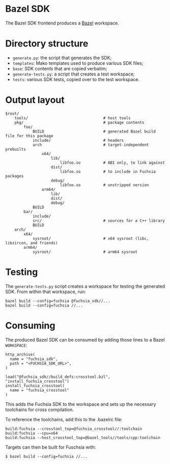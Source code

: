 Bazel SDK
=========

The Bazel SDK frontend produces a [Bazel](https://bazel.build/) workspace.

# Directory structure

- `generate.py`: the script that generates the SDK;
- `templates`: Mako templates used to produce various SDK files;
- `base`: SDK contents that are copied verbatim;
- `generate-tests.py`: a script that creates a test workspace;
- `tests`: various SDK tests, copied over to the test workspace.

# Output layout

```
$root/
    tools/                                 # host tools
    pkg/                                   # package contents
        foo/
            BUILD                          # generated Bazel build file for this package
            include/                       # headers
            arch                           # target-independent prebuilts
                x64/
                    lib/
                        libfoo.so          # ABI only, to link against
                    dist/
                        libfoo.so          # to include in Fuchsia packages
                    debug/
                        libfoo.so          # unstripped version
                arm64/
                    lib/
                    dist/
                    debug/
            BUILD
        bar/
            include/
            src/                           # sources for a C++ library
            BUILD
    arch/
        x64/
            sysroot/                       # x64 sysroot (libc, libzircon, and friends)
        arm64/
            sysroot/                       # arm64 sysroot
```

# Testing

The `generate-tests.py` script creates a workspace for testing the generated
SDK. From within that workspace, run:
```
bazel build --config=fuchsia @fuchsia_sdk//...
bazel build --config=fuchsia //...
```

# Consuming

The produced Bazel SDK can be consumed by adding those lines to a Bazel
`WORKSPACE`:

```
http_archive(
  name = "fuchsia_sdk",
  path = "<FUCHSIA_SDK_URL>",
)

load("@fuchsia_sdk//build_defs:crosstool.bzl", "install_fuchsia_crosstool")
install_fuchsia_crosstool(
  name = "fuchsia_crosstool"
)
```

This adds the Fuchsia SDK to the workspace and sets up the necessary toolchains
for cross compilation.

To reference the toolchains, add this to the .bazelrc file:

```
build:fuchsia --crosstool_top=@fuchsia_crosstool//:toolchain
build:fuchsia --cpu=x64
build:fuchsia --host_crosstool_top=@bazel_tools//tools/cpp:toolchain
```

Targets can then be built for Fuschsia with:

```
$ bazel build --config=fuchsia //...
```
